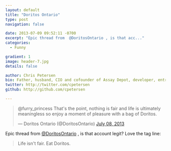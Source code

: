 ```yaml
---
layout: default
title: "Doritos Ontario"
type: post
navigation: false

date: 2013-07-09 09:52:11 -0700
excerpt: "Epic thread from  @DoritosOntario , is that acc..."
categories:
  - Funny

gradient: 1
image: header-7.jpg
details: false

author: Chris Petersen
bio: Father, husband, CIO and cofounder of Assay Depot, developer, entrepreneur and technologist.
twitter: http://twitter.com/cpetersen
github: http://github.com/cpetersen

---
```


<blockquote class="twitter-tweet"><p>@furry_princess That's the point, nothing is fair and life is ultimately meaningless so enjoy a moment of pleasure with a bag of Doritos.</p>&mdash; Doritos Ontario (@DoritosOntario) <a href="https://twitter.com/DoritosOntario/status/354370930832719877">July 08, 2013</a></blockquote>
<script async src="//platform.twitter.com/widgets.js" charset="utf-8"></script>

Epic thread from  [@DoritosOntario](https://twitter.com/DoritosOntario) , is that account legit? Love the tag line:

 > Life isn't fair. Eat Doritos.

